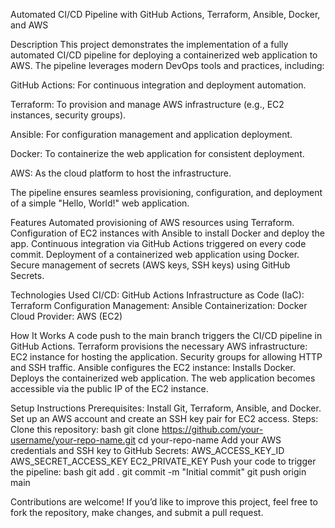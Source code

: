 Automated CI/CD Pipeline with GitHub Actions, Terraform, Ansible, Docker, and AWS

Description
This project demonstrates the implementation of a fully automated CI/CD pipeline for deploying a containerized web application to AWS. The pipeline leverages modern DevOps tools and practices, including:

GitHub Actions: For continuous integration and deployment automation.

Terraform: To provision and manage AWS infrastructure (e.g., EC2 instances, security groups).

Ansible: For configuration management and application deployment.

Docker: To containerize the web application for consistent deployment.

AWS: As the cloud platform to host the infrastructure.

The pipeline ensures seamless provisioning, configuration, and deployment of a simple "Hello, World!" web application.

Features
Automated provisioning of AWS resources using Terraform.
Configuration of EC2 instances with Ansible to install Docker and deploy the app.
Continuous integration via GitHub Actions triggered on every code commit.
Deployment of a containerized web application using Docker.
Secure management of secrets (AWS keys, SSH keys) using GitHub Secrets.

Technologies Used
CI/CD: GitHub Actions
Infrastructure as Code (IaC): Terraform
Configuration Management: Ansible
Containerization: Docker
Cloud Provider: AWS (EC2)


How It Works
A code push to the main branch triggers the CI/CD pipeline in GitHub Actions.
Terraform provisions the necessary AWS infrastructure:
EC2 instance for hosting the application.
Security groups for allowing HTTP and SSH traffic.
Ansible configures the EC2 instance:
Installs Docker.
Deploys the containerized web application.
The web application becomes accessible via the public IP of the EC2 instance.


Setup Instructions
Prerequisites:
Install Git, Terraform, Ansible, and Docker.
Set up an AWS account and create an SSH key pair for EC2 access.
Steps:
Clone this repository:
bash
git clone https://github.com/your-username/your-repo-name.git
cd your-repo-name
Add your AWS credentials and SSH key to GitHub Secrets:
AWS_ACCESS_KEY_ID
AWS_SECRET_ACCESS_KEY
EC2_PRIVATE_KEY
Push your code to trigger the pipeline:
bash
git add .
git commit -m "Initial commit"
git push origin main


Contributions are welcome! If you’d like to improve this project, feel free to fork the repository, make changes, and submit a pull request.